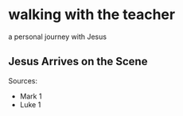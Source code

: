 # walking with the teacher
a personal journey with Jesus

## Jesus Arrives on the Scene

Sources:
- Mark 1
- Luke 1
